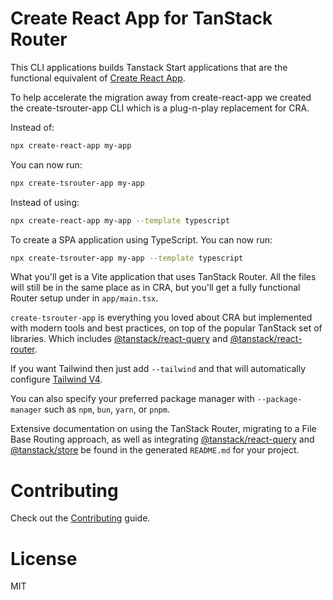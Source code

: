 # Create React App for TanStack Router

This CLI applications builds Tanstack Start applications that are the functional equivalent of [Create React App](https://create-react-app.dev/).

To help accelerate the migration away from create-react-app we created the create-tsrouter-app CLI which is a plug-n-play replacement for CRA.

Instead of:

```bash
npx create-react-app my-app
```

You can now run:

```bash
npx create-tsrouter-app my-app
```

Instead of using:

```bash
npx create-react-app my-app --template typescript
```

To create a SPA application using TypeScript. You can now run:

```bash
npx create-tsrouter-app my-app --template typescript
```

What you'll get is a Vite application that uses TanStack Router. All the files will still be in the same place as in CRA, but you'll get a fully functional Router setup under in `app/main.tsx`.

`create-tsrouter-app` is everything you loved about CRA but implemented with modern tools and best practices, on top of the popular TanStack set of libraries. Which includes [@tanstack/react-query](https://tanstack.com/query/latest) and [@tanstack/react-router](https://tanstack.com/router/latest).

If you want Tailwind then just add `--tailwind` and that will automatically configure [Tailwind V4](https://tailwindcss.com/).

You can also specify your preferred package manager with `--package-manager` such as `npm`, `bun`, `yarn`, or `pnpm`.

Extensive documentation on using the TanStack Router, migrating to a File Base Routing approach, as well as integrating [@tanstack/react-query](https://tanstack.com/query/latest) and [@tanstack/store](https://tanstack.com/store/latest) be found in the generated `README.md` for your project.

# Contributing

Check out the [Contributing](CONTRIBUTING.md) guide.

# License

MIT
